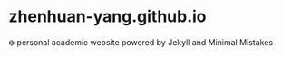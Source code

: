 # zhenhuan-yang.github.io
:snowflake: personal academic website powered by Jekyll and Minimal Mistakes
